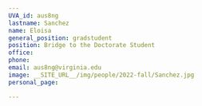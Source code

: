 ```yaml
---
UVA_id: aus8ng
lastname: Sanchez
name: Eloisa
general_position: gradstudent
position: Bridge to the Doctorate Student
office: 
phone: 
email: aus8ng@virginia.edu
image: __SITE_URL__/img/people/2022-fall/Sanchez.jpg 
personal_page:

---
```

